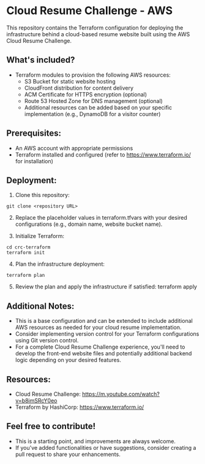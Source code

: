 # Cloud Resume Challenge - AWS 
This repository contains the Terraform configuration for deploying the
infrastructure behind a cloud-based resume website built using the AWS
Cloud Resume Challenge.

## What's included?

* Terraform modules to provision the following AWS resources: 
    - S3 Bucket for static website hosting 
    - CloudFront distribution for content delivery
    - ACM Certificate for HTTPS encryption (optional) 
    - Route 53 Hosted Zone for DNS management (optional)
    - Additional resources can be added based on your specific implementation (e.g., DynamoDB for a visitor counter)

## Prerequisites:

* An AWS account with appropriate permissions
* Terraform installed and configured (refer to https://www.terraform.io/ for installation)

## Deployment:

1. Clone this repository:
```
git clone <repository URL>
```
2. Replace the placeholder values in terraform.tfvars with your desired configurations (e.g., domain name, website bucket name).

3. Initialize Terraform:
```
cd crc-terraform
terraform init
```
4. Plan the infrastructure deployment: 
```
terraform plan
```
5. Review the plan and apply the infrastructure if satisfied:
terraform apply 

## Additional Notes:

* This is a base configuration and can be extended to include additional AWS resources as needed for your cloud resume implementation.
* Consider implementing version control for your Terraform configurations using Git version control.
* For a complete Cloud Resume Challenge experience, you'll need to develop the front-end website files and potentially additional backend logic depending on your desired features. 

## Resources:

* Cloud Resume Challenge: https://m.youtube.com/watch?v=b8imSRcY0eo
* Terraform by HashiCorp: https://www.terraform.io/

## Feel free to contribute!

* This is a starting point, and improvements are always welcome.
* If you've added functionalities or have suggestions, consider creating a pull
request to share your enhancements.
